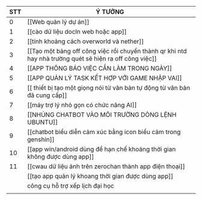 
| STT | Ý TƯỞNG                                                                                                 |
| --- | ------------------------------------------------------------------------------------------------------- |
| 0   | [[Web quản lý dự án]]                                                                                   |
| 1   | [[cào dữ liệu docln web hoặc app]]                                                                      |
| 2   | [[tính khoảng cách overworld và nether]]                                                                |
| 3   | [[Tạo một bảng off công việc rồi chuyển thành qr khi ntd hay nhà trường quét sẽ hiện ra off công việc]] |
| 4   | [[APP THÔNG BÁO VIỆC CẦN LÀM TRONG NGÀY]]                                                               |
| 5   | [[APP QUẢN LÝ TASK KẾT HỢP VỚI GAME NHẬP VAI]]                                                          |
| 6   | [[ thiết bị tạo một giọng nói từ văn bản tự động từ văn bản đã cung cấp]]                               |
| 7   | [[máy trợ lý nhỏ gọn có chức năng AI]]                                                                  |
| 8   | [[NHÚNG CHATBOT VÀO MÔI TRƯỜNG DÒNG LỆNH UBUNTU]]                                                       |
| 9   | [[chatbot biểu diễn cảm xúc bằng icon biểu cảm trong genshin]]                                          |
| 10  | [[app win/android dùng để hạn chế khoảng thời gian không được dùng app]]                                |
| 11  | [[cwau dữ liệu ảnh trên zerochan thành app điện thoại]]                                                 |
|     | [[tạo app quản lý khoang thời gian được dùng app]]                                                      |
|     | công cụ hỗ trợ xếp lịch đại học                                                                         |
|     |                                                                                                         |
